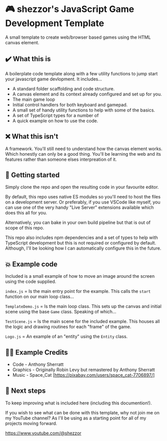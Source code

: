# 🎮 shezzor's JavaScript Game Development Template

A small template to create web/browser based games using the HTML canvas element.

## ✔️ What this is

A boilerplate code template along with a few utility functions to jump start your
javascript game devlopment. It includes...

- A standard folder scaffolding and code structure.
- A canvas element and its context already configured and set up for you.
- The main game loop
- Initial control handlers for both keyboard and gamepad.
- A small set of handy utility functions to help with some of the basics.
- A set of TypeScript types for a number of
- A quick example on how to use the code.

## ❌ What this isn't

A framework. You'll still need to understand how the canvas element works. Which honestly
can only be a good thing. You'll be learning the web and its features rather than someone
elses interpreation of it.

## 🔰 Getting started

Simply clone the repo and open the resulting code in your favourite editor.

By default, this repo uses native ES modules so you'll need to host the files on a
development server. Or preferably, if you use VSCode like myself, you can use one of the
very handy "Live Server" extensions available which does this all for you.

Alternatively, you can bake in your own build pipeline but that is out of scope of this
repo.

This repo also includes npm dependencies and a set of types to help with TypeScript
development but this is not required or configured by default. Although, I'll be looking
how I can automatically configure this in the future.

## 💥 Example code

Included is a small example of how to move an image around the screen using the code
supplied.

`index.js` = Is the main entry point for the example. This calls the `start` function
on our main loop class...

`TemplateDemo.js` = Is the main loop class. This sets up the canvas and initial scene
using the base `Game` class. Speaking of which...

`TestScene.js` = Is the main scene for the included example. This houses all the logic
and drawing routines for each "frame" of the game.

`Logo.js` = An example of an "entity" using the `Entity` class.

## 👨‍💻 Example Credits

- Code - Anthony Sherratt
- Graphics - Originally Robin Levy but remastered by Anthony Sherratt
- Music - Space_Cat [https://pixabay.com/users/space_cat-7706897/]

## 📰 Next steps

To keep improving what is included here (including this documention!).

If you wish to see what can be done with this template, why not join me on my YouTube
channel? As I'll be using as a starting point for all of my projects moving forward.

https://www.youtube.com/@shezzor
